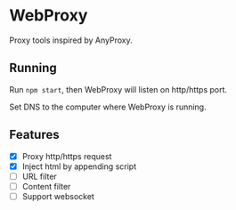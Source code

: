 # WebProxy

Proxy tools inspired by AnyProxy.

## Running

Run `npm start`, then WebProxy will listen on http/https port.

Set DNS to the computer where WebProxy is running.

## Features

- [x] Proxy http/https request
- [x] Inject html by appending script
- [ ] URL filter
- [ ] Content filter
- [ ] Support websocket